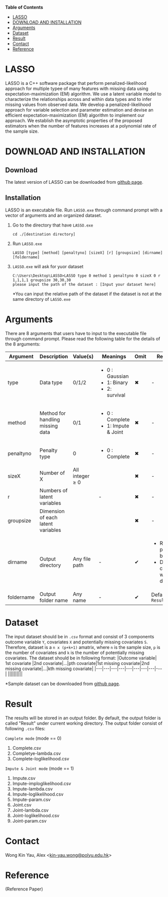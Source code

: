 **Table of Contents**

- [LASSO](#LASSO)
- [DOWNLOAD AND INSTALLATION](#download-and-installation)
- [Arguments](#Arguments)
- [Dataset](#Dataset)
- [Result](#Result)
- [Contact](#Contact)
- [Reference](#Reference)

# LASSO 
LASSO is a C++ software package that perform penalized-likelihood approach for multiple typee of many features with missing data using expectation-maximization (EM) algorithm. We use a latent variable model to characterize the relationships across and within data types and to infer missing values from observed data. We develop a penalized-likelihood approach for variable selection and parameter estimation and devise an efficient expectation-maximization (EM) algorithm to implement our approach. We establish the asymptotic properties of the proposed estimators when the number of features increases at a polynomial rate of the sample size. 

# DOWNLOAD AND INSTALLATION
## Download
The latest version of LASSO can be downloaded from [github page](https://github.com/alexwky/LASSO).

## Installation
LASSO is an executable file. Run `LASSO.exe` through command prompt with a vector of arguments and an organized dataset.
1. Go to the directory that have `LASSO.exe`
    ```
    cd ./[destination directory]
    ```
2. Run `LASSO.exe` 
    ```
    LASSO [type] [method] [penaltyno] [sizeX] [r] [groupsize] [dirname] [foldername]
    ```
3. `LASSO.exe` will ask for yuor dataset
    ```
    C:\Users\Desktop\LASSO>LASSO type 0 method 1 penaltyno 0 sizeX 0 r 1,1,1,1 groupsize 30,30,30
    please input the path of the dataset : [Input your dataset here]
    ```
    *You can input the relative path of the dataset if the dataset is not at the same directory of `LASSO.exe`
    

# Arguments

There are 8 arguments that users have to input to the executable file through command prompt. Please read the following table for the details of the 8 arguments:

| Argument | Description | Value(s) | Meanings | Omit | Remark |
| --------- | --- | ---- | ---- | --- | ---- |
| type  | Data type | 0/1/2  |<ul><li>0 : Gaussian</li><li>1: Binary</li><li>2: survival</li></ul>  | ✖  | -  |
| method | Method for handling missing data | 0/1  |<ul><li>0 : Complete</li><li>1: Impute & Joint</li></ul>  | ✖  | -  |
| penaltyno | Penalty type| 0  | <ul><li>0 : Complete</li></ul>  | ✖  | -  |
| sizeX  | Number of X  | All integer ≥ 0  || ✖  | - |
| r  | Numbers of latent variables |   | -  | ✖  | -  |
| groupsize  |Dimension of each latent variables  | |   | ✖  | -  |
| dirname  | Output directory | Any file path | -  | ✔  | <ul><li>Relative path can be used</li><li>Default : current working directory</li></ul>  |
| foldername  | Output folder name | Any name | -  | ✔  | Default `Result`  |

# Dataset

The input dataset should be in `.csv` format and consist of 3 components outcome variable `Y`, covariates `X` and potentially missing covariates `S`. Therefore, dataset is a `n x (p+k+1)` amatrix, where `n` is the sample size, `p` is the number of covariates and `k` is the number of potentially missing covariates. The dataset should be in following format:
|Outcome variable| 1st covariate |2nd covariate|...|pth covariate|1st missing covariate|2nd missing covariate|...|kth missing covariate|
|---|---|---|---|---|---|---|---|---|
||||||||||

*Sample dataset can be downloaded from [github page](https://github.com/alexwky/LASSO).

# Result

The results will be stored in an output folder. By default, the output folder is called "Result" under current working directory. The output folder consist of following `.csv` files:

`Complete mode` (mode == 0)
 1. Complete.csv
 2. Completye-lambda.csv
 3. Complete-loglikelihood.csv
 
`Impute & Joint mode` (mode == 1)
 1. Impute.csv
 2. Impute-imploglikelihood.csv
 3. Impute-lambda.csv
 4. Impute-loglikelihood.csv
 5. Impute-param.csv
 6. Joint.csv
 7. Joint-lambda.csv
 8. Joint-loglikelihood.csv
 9. Joint-param.csv

# Contact

Wong Kin Yau, Alex <<kin-yau.wong@polyu.edu.hk>>

# Reference #

(Reference Paper)


